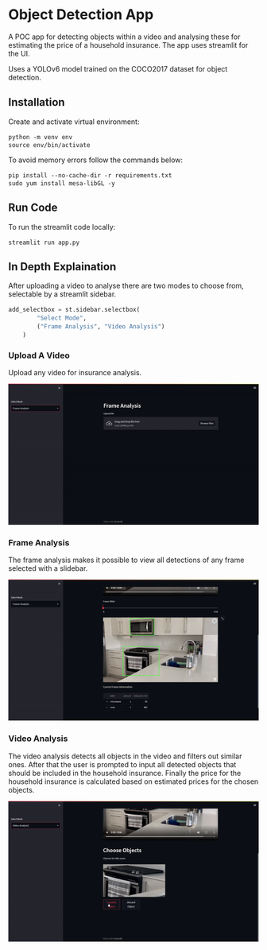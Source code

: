 


# Object Detection App
A POC app for detecting objects within a video and analysing these for estimating the price of a household insurance.
The app uses streamlit for the UI.

Uses a YOLOv6 model trained on the COCO2017 dataset for object detection.

## Installation
Create and activate virtual environment:

    python -m venv env
    source env/bin/activate

To avoid memory errors follow the commands below:

    pip install --no-cache-dir -r requirements.txt
    sudo yum install mesa-libGL -y

## Run Code
To run the streamlit code locally:

    streamlit run app.py
    
## In Depth Explaination
After uploading a video to analyse there are two modes to choose from, selectable by a streamlit sidebar.

```python
add_selectbox = st.sidebar.selectbox(
        "Select Mode",
        ("Frame Analysis", "Video Analysis")
    )
```

### Upload A Video
Upload any video for insurance analysis.

![Alt Text](demo-videos/upload_video.gif)

### Frame Analysis
The frame analysis makes it possible to view all detections of any frame selected with a slidebar.

![Alt Text](demo-videos/frame_analysis.gif)

### Video Analysis
The video analysis detects all objects in the video and filters out similar ones.
After that the user is prompted to input all detected objects that should be included in the household insurance.
Finally the price for the household insurance is calculated based on estimated prices for the chosen objects.

![Alt Text](demo-videos/video_analysis.gif)

